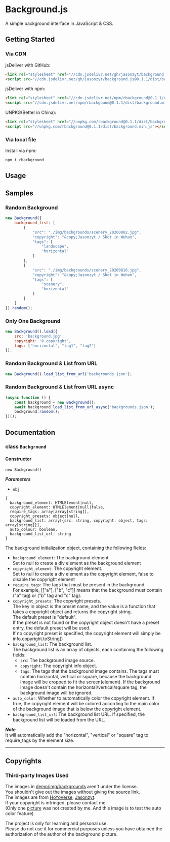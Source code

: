 # Background.js

A simple background interface in JavaScript & CSS.

## Getting Started

### Via CDN
jsDeliver with GitHub:
```html
<link rel="stylesheet" href="//cdn.jsdelivr.net/gh/jasonzyt/background.js@0.1.1/dist/background.min.css"/>
<script src="//cdn.jsdelivr.net/gh/jasonzyt/background.js@0.1.1/dist/background.min.js"></script>
```
jsDeliver with npm:
```html
<link rel="stylesheet" href="//cdn.jsdelivr.net/npm/rbackground@0.1.1/dist/background.min.css"/>
<script src="//cdn.jsdelivr.net/npm/rbackgound@0.1.1/dist/background.min.js"></script>
```
UNPKG(Better in China):
```html
<link rel="stylesheet" href="//unpkg.com/rbackground@0.1.1/dist/background.min.css"/>
<script src="//unpkg.com/rbackground@0.1.1/dist/background.min.js"></script>
```

### Via local file
Install via npm:
```sh
npm i rbackground
```

## Usage

## Samples

### Random Background

```js
new Background({
    background_list: [
        {
            "src": "./img/backgrounds/scenery_20200802.jpg",
            "copyright": "&copy;Jasonzyt / Shot in Wuhan",
            "tags": [
                "landscape",
                "horizontal"
            ]
        },
        {
            "src": "./img/backgrounds/scenery_20200816.jpg",
            "copyright": "&copy;Jasonzyt / Shot in Wuhan",
            "tags": [
                "scenery",
                "horizontal"
            ]
        }
    ]
}).random();
```

### Only One Background

```js
new Background().load({
    src: 'background.jpg',
    copyright: '© copyright',
    tags: ['horizontal', "tag1", "tag2"]
});
```

### Random Background & List from URL

```js
new Background().load_list_from_url('backgrounds.json');
```

### Random Background & List from URL async

```js
(async function () {
    const background = new Background();
    await background.load_list_from_url_async('backgrounds.json');
    background.random();
})();
```

## Documentation

### class `Background`

#### Constructor

`new Background()`

***Parameters***

- `obj`

```  
{
  background_element: HTMLElement|null,
  copyright_element: HTMLElement|null|false,
  require_tags: array[array[string]],
  copyright_presets: object|null,
  background_list: array[{src: string, copyright: object, tags: array[string]}],
  auto_colour: boolean,
  background_list_url: string
}
```

The background initialization object, containing the following fields:

- `background_element`: The background element.  
  Set to null to create a div element as the background element
- `copyright_element`: The copyright element.  
  Set to null to create a div element as the copyright element, false to disable the copyright element
- `require_tags`: The tags that must be present in the background.  
  For example, [["a"], ["b", "c"]] means that the background must contain ("a" tag) or ("b" tag and "c" tag).
- `copyright_presets`: The copyright presets.  
  The key in object is the preset name, and the value is a function that takes a copyright object and returns the
  copyright string.  
  The default preset is "default".  
  If the preset is not found or the copyright object doesn't have a preset entry, the default preset will be used.  
  If no copyright preset is specified, the copyright element will simply be info.copyright.toString()
- `background_list`: The background list.  
  The background list is an array of objects, each containing the following fields:
    - `src`: The background image source.
    - `copyright`: The copyright info object.
    - `tags`: The tags that the background image contains.
      The tags must contain horizontal, vertical or square,
      because the background image will be cropped to fit the screen(element).
      If the background image doesn't contain the horizontal/vertical/square tag,
      the background image will be ignored.
- `auto_color`: Whether to automatically color the copyright element.
  If true, the copyright element will be colored according to the main color of
  the background image that is below the copyright element.
- `background_list_url`: The background list URL.
  If specified, the background list will be loaded from the URL.

***Note***  
It will automatically add the "horizontal", "vertical" or "square" tag to require_tags by the element size.

---

## Copyrights

### Third-party Images Used

The images in [demo/img/backgrounds](demo/img/backgrounds) aren't under the license.  
You shouldn't give out the images without giving the source link.  
The images are from [HoYoVerse](https://www.hoyoverse.com), [Jasonzyt](https://www.github.com/Jasonzyt).  
If your copyright is infringed, please contact me.  
(Only one [picture](demo/img/backgrounds/bilibili_post_625928209937638751.png)  was not created by me.
And this image is to test the auto color feature)

The project is only for learning and personal use.   
Please do not use it for commercial purposes unless you have obtained the authorization of the author of the background
picture.
